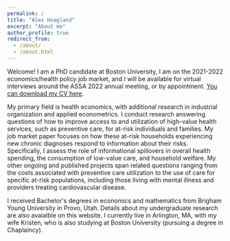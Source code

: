 ```yaml
---
permalink: /
title: "Alex Hoagland"
excerpt: "About me"
author_profile: true
redirect_from: 
  - /about/
  - /about.html
---
```


Welcome! I am a PhD candidate at Boston University, I am on the 2021-2022 economics/health policy job market, and I will be available for virtual interviews around the ASSA 2022 annual meeting, or by appointment. [You can download my CV here](http://alex-hoagland.github.io/files/HoaglandCV_current.pdf).

My primary field is health economics, with additional research in industrial organization and applied econometrics. I conduct research answering questions of how to improve access to and utilization of high-value health services, such as preventive care, for at-risk individuals and families. My job market paper focuses on how these at-risk households experiencing new chronic diagnoses respond to information about their risks. Specifically, I assess the role of informational spillovers in overall health spending, the consumption of low-value care, and household welfare. My other ongoing and published projects span related questions ranging from the costs associated with preventive care utilization to the use of care for specific at-risk populations, including those living with mental illness and providers treating cardiovascular disease. 

I received Bachelor's degrees in economics and mathematics from Brigham Young University in Provo, Utah. Details about my undergraduate research are also avaialble on this website. I currently live in Arlington, MA, with my wife Kristen, who is also studying at Boston University (pursuing a degree in Chaplaincy). 
